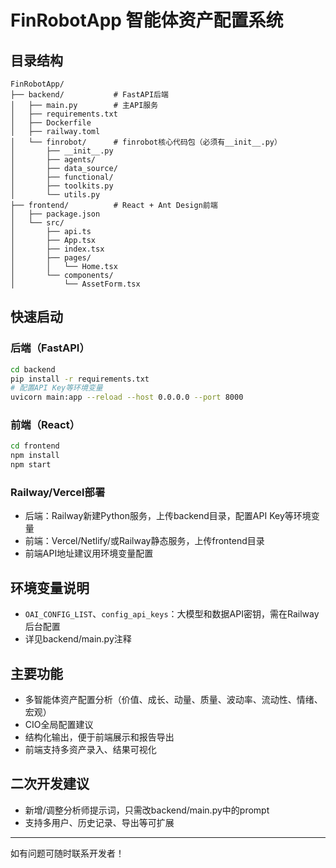 # FinRobotApp 智能体资产配置系统

## 目录结构

```
FinRobotApp/
├── backend/           # FastAPI后端
│   ├── main.py        # 主API服务
│   ├── requirements.txt
│   ├── Dockerfile
│   ├── railway.toml
│   └── finrobot/      # finrobot核心代码包（必须有__init__.py）
│       ├── __init__.py
│       ├── agents/
│       ├── data_source/
│       ├── functional/
│       ├── toolkits.py
│       └── utils.py
├── frontend/          # React + Ant Design前端
│   ├── package.json
│   └── src/
│       ├── api.ts
│       ├── App.tsx
│       ├── index.tsx
│       ├── pages/
│       │   └── Home.tsx
│       └── components/
│           └── AssetForm.tsx
```

## 快速启动

### 后端（FastAPI）
```bash
cd backend
pip install -r requirements.txt
# 配置API Key等环境变量
uvicorn main:app --reload --host 0.0.0.0 --port 8000
```

### 前端（React）
```bash
cd frontend
npm install
npm start
```

### Railway/Vercel部署
- 后端：Railway新建Python服务，上传backend目录，配置API Key等环境变量
- 前端：Vercel/Netlify/或Railway静态服务，上传frontend目录
- 前端API地址建议用环境变量配置

## 环境变量说明
- `OAI_CONFIG_LIST`、`config_api_keys`：大模型和数据API密钥，需在Railway后台配置
- 详见backend/main.py注释

## 主要功能
- 多智能体资产配置分析（价值、成长、动量、质量、波动率、流动性、情绪、宏观）
- CIO全局配置建议
- 结构化输出，便于前端展示和报告导出
- 前端支持多资产录入、结果可视化

## 二次开发建议
- 新增/调整分析师提示词，只需改backend/main.py中的prompt
- 支持多用户、历史记录、导出等可扩展

---
如有问题可随时联系开发者！